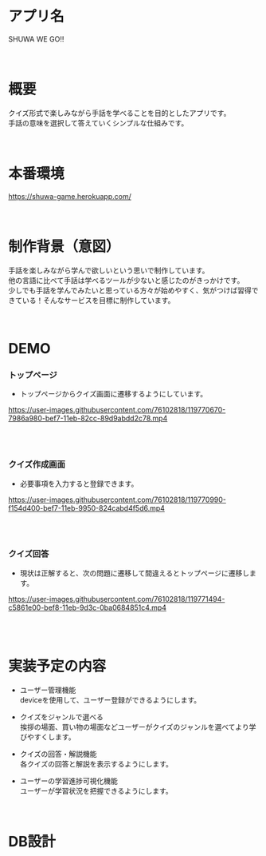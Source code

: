 # アプリ名
SHUWA WE GO!!

<br>

# 概要
クイズ形式で楽しみながら手話を学べることを目的としたアプリです。  
手話の意味を選択して答えていくシンプルな仕組みです。

<br>

# 本番環境
https://shuwa-game.herokuapp.com/  

<br>

# 制作背景（意図）
手話を楽しみながら学んで欲しいという思いで制作しています。  
他の言語に比べて手話は学べるツールが少ないと感じたのがきっかけです。  
少しでも手話を学んでみたいと思っている方々が始めやすく、気がつけば習得できている！そんなサービスを目標に制作しています。

<br>

# DEMO
### トップページ
* トップページからクイズ画面に遷移するようにしています。<br>

https://user-images.githubusercontent.com/76102818/119770670-7986a980-bef7-11eb-82cc-89d9abdd2c78.mp4

<br>
<br>

### クイズ作成画面
* 必要事項を入力すると登録できます。<br>

https://user-images.githubusercontent.com/76102818/119770990-f154d400-bef7-11eb-9950-824cabd4f5d6.mp4

<br>
<br>

### クイズ回答
* 現状は正解すると、次の問題に遷移して間違えるとトップページに遷移します。<br>

https://user-images.githubusercontent.com/76102818/119771494-c5861e00-bef8-11eb-9d3c-0ba0684851c4.mp4

<br>
<br>

# 実装予定の内容
* ユーザー管理機能<br>
deviceを使用して、ユーザー登録ができるようにします。

* クイズをジャンルで選べる<br>
挨拶の場面、買い物の場面などユーザーがクイズのジャンルを選べてより学びやすくします。

* クイズの回答・解説機能<br>
各クイズの回答と解説を表示するようにします。

* ユーザーの学習進捗可視化機能<br>
ユーザーが学習状況を把握できるようにします。

<br>

# DB設計